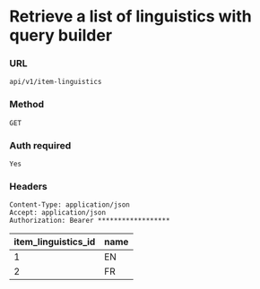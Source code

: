 # Retrieve a list of linguistics with query builder

### URL

```text
api/v1/item-linguistics
```

### Method

```text
GET
```





### Auth required

```text
Yes
```

### Headers

```text
Content-Type: application/json
Accept: application/json
Authorization: Bearer ******************

```

| item_linguistics_id | name    |
|---------------------|---------|
| 1                   | EN      |
| 2                   | FR      |

